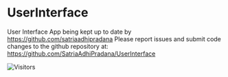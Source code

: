 # UserInterface
User Interface App being kept up to date by https://github.com/satriaadhipradana 
Please report issues and submit code changes to the github repository at: https://github.com/SatriaAdhiPradana/UserInterface

![Visitors](https://visitor-badge.glitch.me/badge?page_id=SatriaAdhiPradana) 
